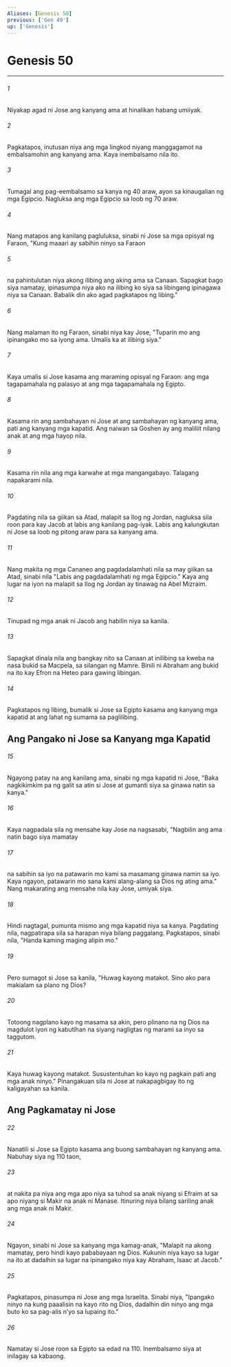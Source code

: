```yaml
---
Aliases: [Genesis 50]
previous: ['Gen 49']
up: ['Genesis']
---
```

# Genesis 50

***






















###### 1 










Niyakap agad ni Jose ang kanyang ama at hinalikan habang umiiyak. 





















###### 2 










Pagkatapos, inutusan niya ang mga lingkod niyang manggagamot na embalsamohin ang kanyang ama. Kaya inembalsamo nila ito. 





















###### 3 










Tumagal ang pag-eembalsamo sa kanya ng 40 araw, ayon sa kinaugalian ng mga Egipcio. Nagluksa ang mga Egipcio sa loob ng 70 araw. 





















###### 4 










Nang matapos ang kanilang pagluluksa, sinabi ni Jose sa mga opisyal ng Faraon, "Kung maaari ay sabihin ninyo sa Faraon 





















###### 5 










na pahintulutan niya akong ilibing ang aking ama sa Canaan. Sapagkat bago siya namatay, ipinasumpa niya ako na ilibing ko siya sa libingang ipinagawa niya sa Canaan. Babalik din ako agad pagkatapos ng libing." 





















###### 6 










Nang malaman ito ng Faraon, sinabi niya kay Jose, "Tuparin mo ang ipinangako mo sa iyong ama. Umalis ka at ilibing siya." 





















###### 7 










Kaya umalis si Jose kasama ang maraming opisyal ng Faraon: ang mga tagapamahala ng palasyo at ang mga tagapamahala ng Egipto. 





















###### 8 










Kasama rin ang sambahayan ni Jose at ang sambahayan ng kanyang ama, pati ang kanyang mga kapatid. Ang naiwan sa Goshen ay ang maliliit nilang anak at ang mga hayop nila. 





















###### 9 










Kasama rin nila ang mga karwahe at mga mangangabayo. Talagang napakarami nila. 





















###### 10 










Pagdating nila sa giikan sa Atad, malapit sa Ilog ng Jordan, nagluksa sila roon para kay Jacob at labis ang kanilang pag-iyak. Labis ang kalungkutan ni Jose sa loob ng pitong araw para sa kanyang ama. 





















###### 11 










Nang makita ng mga Cananeo ang pagdadalamhati nila sa may giikan sa Atad, sinabi nila "Labis ang pagdadalamhati ng mga Egipcio." Kaya ang lugar na iyon na malapit sa Ilog ng Jordan ay tinawag na Abel Mizraim. 





















###### 12 










Tinupad ng mga anak ni Jacob ang habilin niya sa kanila. 





















###### 13 










Sapagkat dinala nila ang bangkay nito sa Canaan at inilibing sa kweba na nasa bukid sa Macpela, sa silangan ng Mamre. Binili ni Abraham ang bukid na ito kay Efron na Heteo para gawing libingan. 





















###### 14 










Pagkatapos ng libing, bumalik si Jose sa Egipto kasama ang kanyang mga kapatid at ang lahat ng sumama sa paglilibing.

## Ang Pangako ni Jose sa Kanyang mga Kapatid 





















###### 15 










Ngayong patay na ang kanilang ama, sinabi ng mga kapatid ni Jose, "Baka nagkikimkim pa ng galit sa atin si Jose at gumanti siya sa ginawa natin sa kanya." 





















###### 16 










Kaya nagpadala sila ng mensahe kay Jose na nagsasabi, "Nagbilin ang ama natin bago siya mamatay 





















###### 17 










na sabihin sa iyo na patawarin mo kami sa masamang ginawa namin sa iyo. Kaya ngayon, patawarin mo sana kami alang-alang sa Dios ng ating ama." Nang makarating ang mensahe nila kay Jose, umiyak siya. 





















###### 18 










Hindi nagtagal, pumunta mismo ang mga kapatid niya sa kanya. Pagdating nila, nagpatirapa sila sa harapan niya bilang paggalang. Pagkatapos, sinabi nila, "Handa kaming maging alipin mo." 





















###### 19 










Pero sumagot si Jose sa kanila, "Huwag kayong matakot. Sino ako para makialam sa plano ng Dios? 





















###### 20 










Totoong nagplano kayo ng masama sa akin, pero plinano na ng Dios na magdulot iyon ng kabutihan na siyang nagligtas ng marami sa inyo sa taggutom. 





















###### 21 










Kaya huwag kayong matakot. Susustentuhan ko kayo ng pagkain pati ang mga anak ninyo." Pinangakuan sila ni Jose at nakapagbigay ito ng kaligayahan sa kanila.

## Ang Pagkamatay ni Jose 





















###### 22 










Nanatili si Jose sa Egipto kasama ang buong sambahayan ng kanyang ama. Nabuhay siya ng 110 taon, 





















###### 23 










at nakita pa niya ang mga apo niya sa tuhod sa anak niyang si Efraim at sa apo niyang si Makir na anak ni Manase. Itinuring niya bilang sariling anak ang mga anak ni Makir. 





















###### 24 










Ngayon, sinabi ni Jose sa kanyang mga kamag-anak, "Malapit na akong mamatay, pero hindi kayo pababayaan ng Dios. Kukunin niya kayo sa lugar na ito at dadalhin sa lugar na ipinangako niya kay Abraham, Isaac at Jacob." 





















###### 25 










Pagkatapos, pinasumpa ni Jose ang mga Israelita. Sinabi niya, "Ipangako ninyo na kung paaalisin na kayo rito ng Dios, dadalhin din ninyo ang mga buto ko sa pag-alis nʼyo sa lupaing ito." 





















###### 26 










Namatay si Jose roon sa Egipto sa edad na 110. Inembalsamo siya at inilagay sa kabaong.
